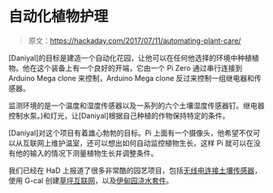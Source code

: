 # 自动化植物护理

> 原文：<https://hackaday.com/2017/07/11/automating-plant-care/>

[Daniyal]的目标是建造一个自动化花园，让他可以在任何他选择的环境中种植植物。他在这个装备上有一个良好的开端，它由一个 Pi Zero 通过串行连接到 Arduino Mega clone 来控制，Arduino Mega clone 反过来控制一组继电器和传感器。

监测环境的是一个温度和湿度传感器以及一系列的六个土壤湿度传感器钉。继电器控制水泵。)和灯光，让[Daniyal]根据自己种植的作物保持特定的条件。

[Daniyal]对这个项目有着雄心勃勃的目标。Pi 上面有一个摄像头，他希望不仅可以从互联网上维护温室，还可以想出如何自动监控植物生长，这样 Pi 就可以在没有他的输入的情况下测量植物生长并调整条件。

我们已经在 HaD 上报道了很多非常酷的园艺项目，包括[无线电连接土壤传感器](http://hackaday.com/2017/03/03/using-backscatter-radio-for-a-soil-sensor-network/)，使用 G-cal 创建[草坪互联网](http://hackaday.com/2017/04/13/google-calendar-interface-for-your-internet-of-lawns/)，以及[伊甸园浇水套件](http://hackaday.com/2016/10/01/hackaday-prize-entry-the-geck/)。
